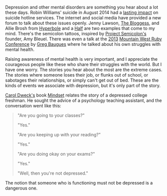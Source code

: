Depression and other mental disorders are something you hear about a lot these days. Robin Williams' suicide in August 2014 had a [lasting impact][hotlines] on suicide hotline services. The internet and social media have provided a new forum to talk about these issues openly. Jenny Lawson, [The Bloggess][bloggess], and Allie Brosh from [Hyperbole][hyperbole1] and a [Half][hyperbole2] are two examples that come to my mind. There's the semicolon tattoos, inspired by [Project Semicolon's][semicolon] founder, Amy Bleuel. There was even a talk at the [2013][mwrc2013] [Mountain West Ruby Conference][mwrc] by [Greg Baugues][bauges] where he talked about his own struggles with mental health.

Raising awareness of mental health is very important, and I appreciate the courageous people like these who share their struggles with the world. But I have one worry. The stories you hear about the most are the extreme cases. The stories where someone loses their job, or flunks out of school, or sabotages their relationships, or simply can't get out of bed. These are the kinds of events we associate with depression, but it's only part of the story.

[Carol Dweck's][dweck] book [Mindset][mindset] relates the story of a depressed college freshman. He sought the advice of a psychology teaching assistant, and the conversation went like this:

> "Are you going to your classes?"
>
> "Yes."
>
> "Are you keeping up with your reading?"
>
> "Yes."
>
> "Are you doing okay on your exams?"
>
> "Yes."
>
> "Well, then you're not depressed."

The notion that someone who is functioning must not be depressed is a dangerous one.

[hotlines]: http://www.newsweek.com/robin-williams-death-made-unprecedented-mark-suicide-lifelines-361790
[bloggess]: http://thebloggess.com/2012/01/the-fight-goes-on/
[hyperbole1]: http://hyperboleandahalf.blogspot.com/2011/10/adventures-in-depression.html
[hyperbole2]: http://hyperboleandahalf.blogspot.com/2013/05/depression-part-two.html
[semicolon]: http://www.projectsemicolon.org/
[bauges]: http://confreaks.tv/videos/mwrc2013-devs-and-depression
[mwrc2013]: http://mtnwestrubyconf.org/2013/
[mwrc]: http://mtnwestrubyconf.org/
[dweck]: https://en.wikipedia.org/wiki/Carol_Dweck
[mindset]: http://mindsetonline.com/
